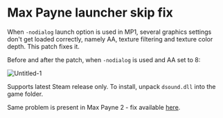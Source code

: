 # Max Payne launcher skip fix

When `-nodialog` launch option is used in MP1, several graphics settings don't get loaded correctly, namely AA, texture filtering and texture color depth. This patch fixes it.  

Before and after the patch, when `-nodialog` is used and AA set to 8:

![Untitled-1](https://github.com/c6-dev/mp1fix/assets/31777460/e16620ab-a6fd-4b89-9582-06dcd23168e5)


Supports latest Steam release only. To install, unpack `dsound.dll` into the game folder.

Same problem is present in Max Payne 2 - fix available [here](https://github.com/c6-dev/mp2fix/).
